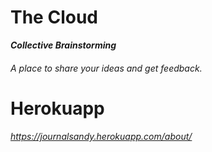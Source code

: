# The Cloud
***Collective Brainstorming***

 
###### A place to share your ideas and get feedback. 

# Herokuapp

###### https://journalsandy.herokuapp.com/about/
